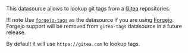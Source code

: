 This datasource allows to lookup git tags from a [Gitea](https://about.gitea.com/) repositories.

<!-- prettier-ignore -->
!!! note
    Use [`forgejo-tags`](../forgejo-tags/index.md) as the datasource if you are using [Forgejo](https://forgejo.org).
    Forgejo support will be removed from `gitea-tags` datasource in a future release.

By default it will use `https://gitea.com` to lookup tags.

